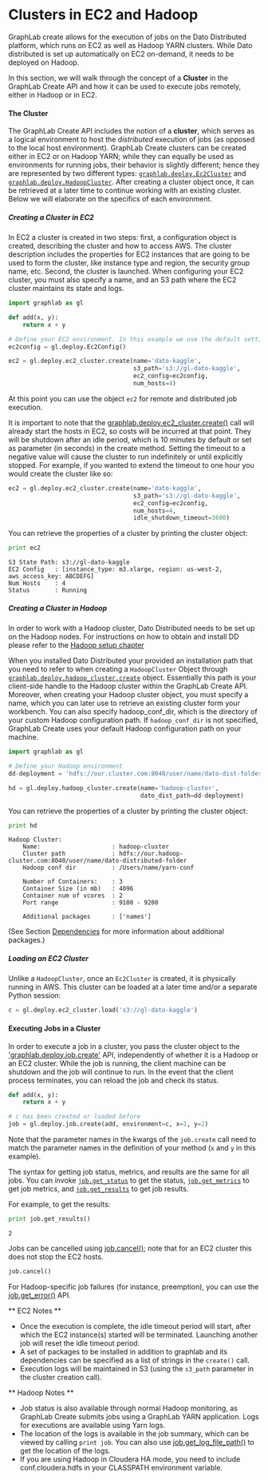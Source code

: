 # Clusters in EC2 and Hadoop

GraphLab create allows for the execution of jobs on the Dato Distributed platform, which runs on EC2 as well as Hadoop YARN clusters. While Dato distributed is set up automatically on EC2 on-demand, it needs to be deployed on Hadoop.

In this section, we will walk through the concept of a **Cluster** in the GraphLab Create API and how it can be used to execute jobs remotely, either in Hadoop or in EC2.

#### The Cluster

The GraphLab Create API includes the notion of a **cluster**, which serves as a logical environment to host the _distributed_ execution of jobs (as opposed to the local host environment). GraphLab Create clusters can be created either in EC2 or on Hadoop YARN; while they can equally be used as environments for running jobs, their behavior is slightly different; hence they are represented by two different types: [`graphlab.deploy.Ec2Cluster`]() and [`graphlab.deploy.HadoopCluster`](). After creating a cluster object once, it can be retrieved at a later time to continue working with an existing cluster. Below we will elaborate on the specifics of each environment.

##### Creating a Cluster in EC2

In EC2 a cluster is created in two steps: first, a configuration object is created, describing the cluster and how to access AWS. The cluster description includes the properties for EC2 instances that are going to be used to form the cluster, like instance type and region, the security group name, etc. Second, the cluster is launched.
When configuring your EC2 cluster, you must also specify a name, and an S3 path where the EC2 cluster maintains its state and logs.

```python
import graphlab as gl

def add(x, y):
    return x + y

# Define your EC2 environment. In this example we use the default settings.
ec2config = gl.deploy.Ec2Config()

ec2 = gl.deploy.ec2_cluster.create(name='dato-kaggle',
                                   s3_path='s3://gl-dato-kaggle',
                                   ec2_config=ec2config,
                                   num_hosts=4)
```

At this point you can use the object `ec2` for remote and distributed job execution.

It is important to note that the [graphlab.deploy.ec2_cluster.create()]() call will already start the hosts in EC2, so costs will be incurred at that point. They will be shutdown after an idle period, which is 10 minutes by default or set as parameter (in seconds) in the create method. Setting the timeout to a negative value will cause the cluster to run indefinitely or until explicitly stopped. For example, if you wanted to extend the timeout to one hour you would create the cluster like so:

```python
ec2 = gl.deploy.ec2_cluster.create(name='dato-kaggle',
                                   s3_path='s3://gl-dato-kaggle',
                                   ec2_config=ec2config,
                                   num_hosts=4,
                                   idle_shutdown_timeout=3600)
```

You can retrieve the properties of a cluster by printing the cluster object:
```python
print ec2
```

```
S3 State Path: s3://gl-dato-kaggle
EC2 Config   : [instance_type: m3.xlarge, region: us-west-2, aws_access_key: ABCDEFG]
Num Hosts    : 4
Status       : Running
```

##### Creating a Cluster in Hadoop
In order to work with a Hadoop cluster, Dato Distributed needs to be set up on the Hadoop nodes. For instructions on how to obtain and install DD please refer to the [Hadoop setup chapter](https://dato.com/learn/userguide/deployment/pipeline-hadoop-setup.html)

When you installed Dato Distributed your provided an installation path that you need to refer to when creating a `HadoopCluster` Object through [`graphlab.deploy.hadoop_cluster.create`](https://dato.com/products/create/docs/generated/graphlab.deploy.hadoop_cluster.create.html) object. Essentially this path is your client-side handle to the Hadoop cluster within the GraphLab Create API. Moreover, when creating your Hadoop cluster object, you must specify a name, which you can later use to retrieve an existing cluster form your workbench. You can also specify hadoop_conf_dir, which is the directory of your custom Hadoop configuration path. If `hadoop_conf_dir` is not specified, GraphLab Create uses your default Hadoop configuration path on your machine.

```python
import graphlab as gl

# Define your Hadoop environment
dd-deployment = 'hdfs://our.cluster.com:8040/user/name/dato-dist-folder'

hd = gl.deploy.hadoop_cluster.create(name='hadoop-cluster',
                                     dato_dist_path=dd-deployment)
```

You can retrieve the properties of a cluster by printing the cluster object:
```python
print hd
```
```
Hadoop Cluster:
	Name:                    : hadoop-cluster
	Cluster path             : hdfs://our.hadoop-cluster.com:8040/user/name/dato-distributed-folder
	Hadoop conf dir          : /Users/name/yarn-conf

	Number of Containers:    : 3
	Container Size (in mb)   : 4096
	Container num of vcores  : 2
	Port range               : 9100 - 9200

	Additional packages      : ['names']
```

(See Section [Dependencies](https://dato.com/learn/userguide/deployment/pipeline-dependencies.html) for more information about additional packages.)

##### Loading an EC2 Cluster
Unlike a `HadoopCluster`, once an `Ec2Cluster` is created, it is physically running in AWS. This cluster can be loaded at a later time and/or a separate Python session:

```python
c = gl.deploy.ec2_cluster.load('s3://gl-dato-kaggle')
```

#### Executing Jobs in a Cluster
In order to execute a job in a cluster, you pass the cluster object to the ['graphlab.deploy.job.create'](https://dato.com/products/create/docs/generated/graphlab.deploy.job.create.html) API, independently of whether it is a Hadoop or an EC2 cluster. While the job is running, the client machine can be shutdown and the job will continue to run. In the event that the client process terminates, you can reload the job and check its status.

```python
def add(x, y):
    return x + y

# c has been created or loaded before
job = gl.deploy.job.create(add, environment=c, x=1, y=2)
```

Note that the parameter names in the kwargs of the `job.create` call need to match the parameter names in the definition of your method (`x` and `y` in this example).

The syntax for getting job status, metrics, and results are the same for all jobs. You can invoke [`job.get_status`](https://dato.com/products/create/docs/generated/graphlab.deploy.Job.get_status.html)
to get the status, [`job.get_metrics`](https://dato.com/products/create/docs/generated/graphlab.deploy.Job.get_metrics.html) to get job metrics, and [`job.get_results`](https://dato.com/products/create/docs/generated/graphlab.deploy.Job.get_results.html) to get job results.

For example, to get the results:
```python
print job.get_results()
```
```
2
```

Jobs can be cancelled using [job.cancel()](https://dato.com/products/create/docs/generated/graphlab.deploy.Job.cancel.html); note that for an EC2 cluster this does not stop the EC2 hosts.

```python
job.cancel()
```

For Hadoop-specific job failures (for instance, preemption), you can use the [job.get_error()](https://dato.com/products/create/docs/generated/graphlab.deploy.Job.get_error.html) API.

** EC2 Notes **

- Once the execution is complete, the idle timeout period will start, after which the EC2 instance(s) started will be terminated. Launching another job will reset the idle timeout period.
- A set of packages to be installed in addition to graphlab and its dependencies can be specified as a list of strings in the `create()` call.
- Execution logs will be maintained in S3 (using the `s3_path` parameter in the cluster creation call).

** Hadoop Notes **

- Job status is also available through normal Hadoop monitoring, as GraphLab Create submits jobs using a GraphLab YARN application. Logs for executions are available using Yarn logs.
- The location of the logs is available in the job summary, which can be viewed by calling `print job`. You can also use [job.get_log_file_path()](https://dato.com/products/create/docs/generated/graphlab.deploy.Job.get_log_file_path.html) to get the location of the logs.
- If you are using Hadoop in Cloudera HA mode, you need to include conf.cloudera.hdfs in your CLASSPATH environment variable.
